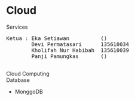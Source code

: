 # Cloud
Services
<pre>
Ketua : Eka Setiawan          ()
        Devi Permatasari      135610034
        Kholifah Nur Habibah  135610039
        Panji Pamungkas       ()
        </pre>
Cloud Computing
</br>
Database 
- MonggoDB
